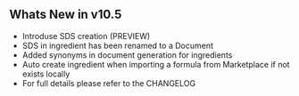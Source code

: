 Whats New in v10.5
--------------------------
- Introduse SDS creation (PREVIEW)
- SDS in ingredient has been renamed to a Document
- Added synonyms in document generation for ingredients
- Auto create ingredient when importing a formula from Marketplace if not exists locally 
- For full details please refer to the CHANGELOG
